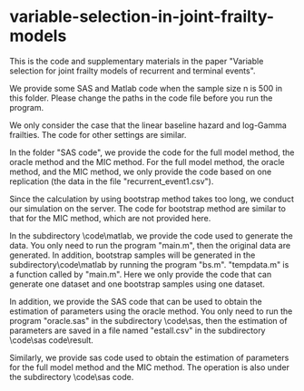 # variable-selection-in-joint-frailty-models
This is the code and supplementary materials in the paper "Variable selection for joint frailty models of recurrent and terminal events".

We provide some SAS and Matlab code when the sample size n is 500 in this folder. Please change the paths in the code file before you run the program.

We only consider the case that the linear baseline hazard and log-Gamma frailties. The code for other settings are similar.

In the folder "SAS code", we provide the code for the full model method, the oracle method and the MIC method. For the full model method, the oracle method, and the MIC method, we only provide the code based on one replication (the data in the file "recurrent_event1.csv").  

Since the calculation by using bootstrap method takes too long, we conduct our simulation on the server. The code for bootstrap method are similar to that for the MIC method, which are not provided here.

In the subdirectory \code\matlab, we provide the code used to generate the data. You only need to run the program "main.m", then the original data are generated. In addition, bootstrap samples will be generated in the subdirectory\code\matlab by running the program "bs.m". "tempdata.m" is a function called by "main.m". Here we only provide the code that can generate one dataset and one bootstrap samples using one dataset.

In addition, we provide the SAS code that can be used to obtain the estimation of parameters using the oracle method. You only need to run the program "oracle.sas" in the subdirectory \code\sas, then the estimation of parameters are saved in a file named "estall.csv" in the subdirectory \code\sas code\result.

Similarly, we provide sas code used to obtain the estimation of parameters for the full model method and the MIC method. The operation is also under the subdirectory \code\sas code.


